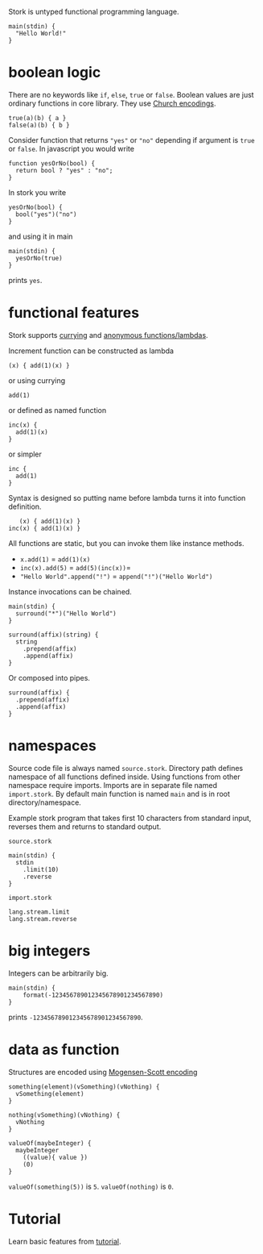 Stork is untyped functional programming language.

    main(stdin) {
      "Hello World!"
    }

# boolean logic #

There are no keywords like `if`, `else`, `true` or `false`. Boolean values are just ordinary functions in core library. They use [Church encodings](https://en.wikipedia.org/wiki/Church_encoding#Church_Booleans).

    true(a)(b) { a }
    false(a)(b) { b }

Consider function that returns `"yes"` or `"no"` depending if argument is `true` or `false`. In javascript you would write

    function yesOrNo(bool) {
      return bool ? "yes" : "no";
    }

In stork you write

    yesOrNo(bool) {
      bool("yes")("no")
    }

and using it in main

    main(stdin) {
      yesOrNo(true)
    }

prints `yes`.

# functional features #

Stork supports [currying](https://en.wikipedia.org/wiki/Currying) and [anonymous functions/lambdas](https://en.wikipedia.org/wiki/Lambda_calculus#lambdaAbstr).

Increment function can be constructed as lambda

    (x) { add(1)(x) }

or using currying

    add(1)

or defined as named function

    inc(x) {
      add(1)(x)
    }

or simpler

    inc {
      add(1)
    }

Syntax is designed so putting name before lambda turns it into function definition.

       (x) { add(1)(x) }
    inc(x) { add(1)(x) } 

All functions are static, but you can invoke them like instance methods.

 - `x.add(1)` = `add(1)(x)`
 - `inc(x).add(5)` = `add(5)(inc(x))`=
 - `"Hello World".append("!")` = `append("!")("Hello World")`

Instance invocations can be chained.

    main(stdin) {
      surround("*")("Hello World")
    }
    
    surround(affix)(string) {
      string
        .prepend(affix)
        .append(affix)
    }

Or composed into pipes.

    surround(affix) {
      .prepend(affix)
      .append(affix)
    }

# namespaces #

Source code file is always named `source.stork`. Directory path defines namespace of all functions defined inside. Using functions from other namespace require imports. Imports are in separate file named `import.stork`. By default main function is named `main` and is in root directory/namespace.

Example stork program that takes first 10 characters from standard input, reverses them and returns to standard output.

`source.stork`

    main(stdin) {
      stdin
        .limit(10)
        .reverse
    }

`import.stork`

    lang.stream.limit
    lang.stream.reverse

# big integers #

Integers can be arbitrarily big.

    main(stdin) {
        format(-123456789012345678901234567890)
    }

prints `-123456789012345678901234567890`.

# data as function #

Structures are encoded using [Mogensen-Scott encoding](https://en.wikipedia.org/wiki/Mogensen%E2%80%93Scott_encoding)

    something(element)(vSomething)(vNothing) {
      vSomething(element)
    }

    nothing(vSomething)(vNothing) {
      vNothing
    }

    valueOf(maybeInteger) {
      maybeInteger
        ((value){ value })
        (0)
    }

`valueOf(something(5))` is `5`. `valueOf(nothing)` is `0`.

# Tutorial #

Learn basic features from [tutorial](doc/tutorial.md).
